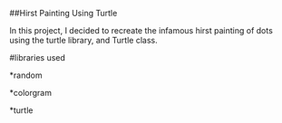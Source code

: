 ##Hirst Painting Using Turtle

In this project, I decided to recreate the infamous hirst painting of dots using the turtle library, and Turtle class.

#libraries used

*random

*colorgram

*turtle
